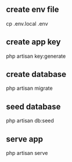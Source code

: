 ## create env file

cp .env.local .env

## create app key

php artisan key:generate

## create database

php artisan migrate

## seed database

php artisan db:seed

## serve app

php artisan serve
